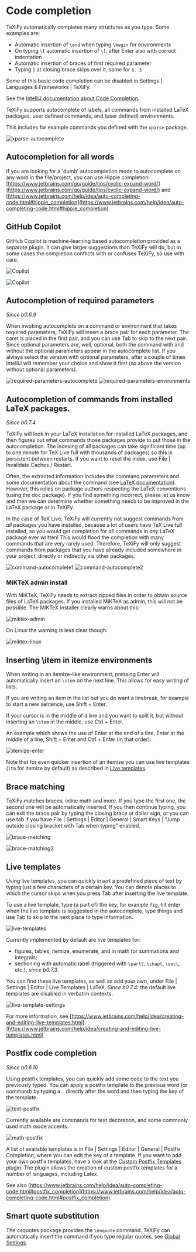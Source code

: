 # Code completion

TeXiFy automatically completes many structures as you type.
Some examples are:

* Automatic insertion of `\end` when typing `\begin` for environments
* On typing `\[` automatic insertion of `\]`, after <shortcut>Enter</shortcut> also with correct indentation
* Automatic insertion of braces of first required parameter
* Typing `}` at closing brace skips over it, same for `$..$`

Some of this basic code completion can be disabled in <ui-path>Settings | Languages & Frameworks | TeXiFy</ui-path>.

See the [IntelliJ documentation about Code Completion](https://www.jetbrains.com/help/idea/auto-completing-code.html).

TeXiFy supports autocomplete of labels, all commands from installed LaTeX packages, user defined commands, and (user defined) environments.

This includes for example commands you defined with the `xparse` package.

![xparse-autocomplete](xparse-autocomplete.png)

## Autocompletion for all words

If you are looking for a 'dumb' autocompletion mode to autocomplete on any word in the file/project, you can use Hippie completion: [https://www.jetbrains.com/go/guide/tips/cyclic-expand-word/](https://www.jetbrains.com/go/guide/tips/cyclic-expand-word/) and [https://www.jetbrains.com/help/idea/auto-completing-code.html#hippie_completion](https://www.jetbrains.com/help/idea/auto-completing-code.html#hippie_completion)

## GitHub Copilot

GitHub Copilot is machine-learning based autocompletion provided as a separate plugin.
It can give larger suggestions than TeXiFy will do, but in some cases the completion conflicts with or confuses TeXiFy, so use with care.

![Copilot](copilot.png)

![Copilot](copilot2.png)

## Autocompletion of required parameters
_Since b0.6.9_

When invoking autocomplete on a command or environment that takes required parameters, TeXiFy will insert a brace pair for each parameter.
The caret is placed in the first pair, and you can use <shortcut>Tab</shortcut> to skip to the next pair.
Since optional parameters are, well, optional, both the command with and without the optional parameters appear in the autocomplete list.
If you always select the version with optional parameters, after a couple of times IntelliJ will remember your choice and show it first (so above the version without optional parameters).

![required-parameters-autocomplete](required-parameters-autocomplete.gif)
![required-parameters-environments](required-parameters-environments.gif)

## Autocompletion of commands from installed LaTeX packages.
_Since b0.7.4_

TeXiFy will look in your LaTeX installation for installed LaTeX packages, and then figures out what commands those packages provide to put those in the autocompletion.
The indexing of all packages can take significant time (up to one minute for TeX Live full with thousands of packages) so this is persistent between restarts.
If you want to reset the index, use <ui-path>File | Invalidate Caches / Restart</ui-path>.

Often, the extracted information includes the command parameters and some documentation about the command (see [LaTeX documentation](LaTeX-documentation)).
However, this relies on package authors respecting the LaTeX conventions (using the doc package).
If you find something incorrect, please let us know and then we can determine whether something needs to be improved in the LaTeX package or in TeXiFy.

In the case of TeX Live, TeXiFy will currently not suggest commands from _all_ packages you have installed, because a lot of users have TeX Live full installed, so you would get completion for _all_ commands in _any_ LaTeX package ever written!
This would flood the completion with many commands that are very rarely used.
Therefore, TeXiFy will only suggest commands from packages that you have already included somewhere in your project, directly or indirectly via other packages.

![command-autocomplete1](command-autocomplete1.png)
![command-autocomplete2](command-autocomplete2.png)

### MiKTeX admin install

With MiKTeX, TeXiFy needs to extract zipped files in order to obtain source files of LaTeX packages.
If you installed MiKTeX as admin, this will not be possible.
The MiKTeX installer clearly warns about this:

![miktex-admin](miktex-admin.PNG)

On Linux the warning is less clear though:

![miktex-linux](miktex-linux.png)


## Inserting \item in itemize environments

When writing in an itemize-like environment, pressing <shortcut>Enter</shortcut> will automatically insert an `\item` on the next line.
This allows for easy writing of lists.

If you are writing an item in the list but you do want a linebreak, for example to start a new sentence, use <shortcut>Shift + Enter</shortcut>.

If your cursor is in the middle of a line and you want to split it, but without inserting an `\item` in the middle, use <shortcut>Ctrl + Enter</shortcut>.

An example which shows the use of <shortcut>Enter</shortcut> at the end of a line, <shortcut>Enter</shortcut> at the middle of a line, <shortcut>Shift + Enter</shortcut> and <shortcut>Ctrl + Enter</shortcut> (in that order):

![itemize-enter](itemize-enter.gif)

Note that for even quicker insertion of an itemize you can use live templates (`itm` for itemize by default) as described in [Live templates](#live-templates).

## Brace matching

TeXiFy matches braces, inline math and more.
If you type the first one, the second one will be automatically inserted.
If you then continue typing, you can exit the brace pair by typing the closing brace or dollar sign, or you can use tab if you have <ui-path>File | Settings | Editor | General | Smart Keys | "Jump outside closing bracket with Tab when typing"</ui-path> enabled.

![brace-matching](brace-matching.png)

![brace-matching2](brace-matching2.png)

## Live templates

Using live templates, you can quickly insert a predefined piece of text by typing just a few characters of a certain key.
You can denote places to which the cursor skips when you press <shortcut>Tab</shortcut> after inserting the live template.

To use a live template, type (a part of) the key, for example `fig`, hit enter when the live template is suggested in the autocomplete, type things and use <shortcut>Tab</shortcut> to skip to the next place to type information.

![live-templates](live-templates.gif)

Currently implemented by default are live templates for:

* figures, tables, itemize, enumerate, and in math for summations and integrals;
* sectioning with automatic label (triggered with `\partl`, `\chapl`, `\secl`, etc.), _since b0.7.3_.

You can find these live templates, as well as add your own, under <ui-path>File | Settings | Editor | Live Templates | LaTeX</ui-path>. _Since b0.7.4:_ the default live templates are disabled in verbatim contexts.

![live-template-settings](live-template-settings.png)

For more information, see [https://www.jetbrains.com/help/idea/creating-and-editing-live-templates.html](https://www.jetbrains.com/help/idea/creating-and-editing-live-templates.html)


## Postfix code completion

_Since b0.6.10_

Using postfix templates, you can quickly add some code to the text you previously typed.
You can apply a postfix template to the previous word (or command) by typing a `.` directly after the word and then typing the key of the template.

![text-postfix](text-postfix.gif)

Currently available are commands for text decoration, and some commonly used math mode accents.

![math-postfix](math-postfix.gif)

A list of available templates is in <ui-path>File | Settings | Editor | General | Postfix Completion</ui-path>, where you can edit the key of a template. If you want to add your own postfix templates, have a look at the [Custom Postfix Templates](https://plugins.jetbrains.com/plugin/9862-custom-postfix-templates) plugin. The plugin allows the creation of custom postfix templates for a number of languages, including Latex.

See also [https://www.jetbrains.com/help/idea/auto-completing-code.html#postfix_completion](https://www.jetbrains.com/help/idea/auto-completing-code.html#postfix_completion).

## Smart quote substitution

The <control>csquotes</control> package provides the `\enquote` command.
TeXiFy can automatically insert the command if you type regular quotes, see [Global Settings](Global-settings.md#csquotes).